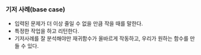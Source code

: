 ### 기저 사례(base case)
- 입력된 문제가 더 이상 줄일 수 없을 만큼 작을 때를 말한다.
- 특정한 작업을 하고 리턴한다.
- 기저사례를 잘 분석해야만 재귀함수가 올바르게 작동하고, 우리가 원하는 함수를 만들 수 있다.
